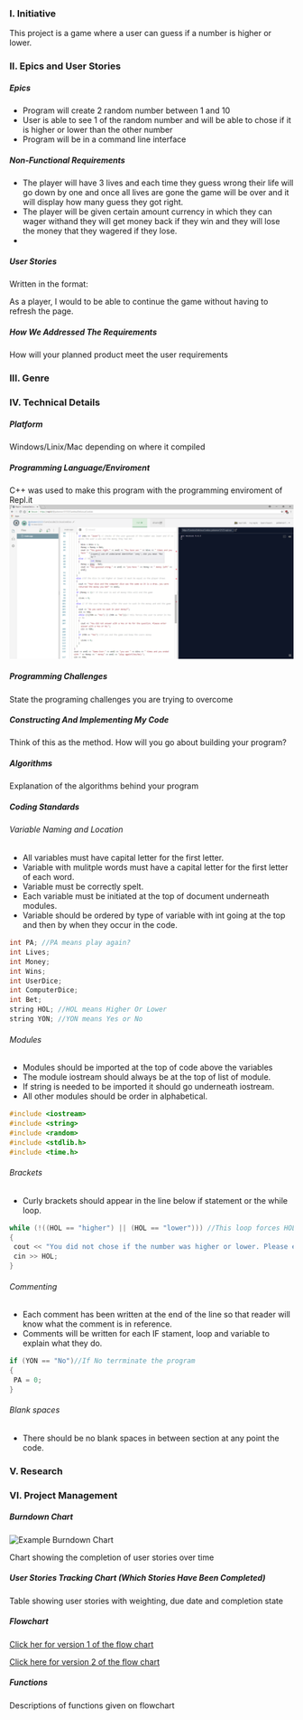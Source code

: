 ### I. Initiative
This project is a game where a user can guess if a number is higher or lower.

### II. Epics and User Stories

##### Epics
* Program will create 2 random number between 1 and 10
* User is able to see 1 of the random number and will be able to chose if it is higher or lower than the other number
* Program will be in a command line interface 

##### Non-Functional Requirements
* The player will have 3 lives and each time they guess wrong their life will go down by one and once all lives are gone the game will be over and it will display how many guess they got right.
* The player will be given certain amount currency in which they can wager withand they will get money back if they win and they will lose the money that they wagered if they lose.
*

##### User Stories
Written in the format: 

As a player, I would to be able to continue the game without having to refresh the page.


##### How We Addressed The Requirements

How will your planned product meet the user requirements

### III. Genre

### IV. Technical Details

##### Platform
Windows/Linix/Mac depending on where it compiled

##### Programming Language/Enviroment
C++ was used to make this program with the programming enviroment of Repl.it 
![screenshot of IDE](https://github.com/kin14270476/higher-or-lower/blob/master/IDE.png)
##### Programming Challenges
State the programing challenges you are trying to overcome
 
##### Constructing And Implementing My Code

Think of this as the method. How will you go about building your program?

##### Algorithms

Explanation of the algorithms behind your program
 
##### Coding Standards
###### Variable Naming and Location
* All variables must have capital letter for the first letter.
* Variable with mulitple words must have a capital letter for the first letter of each word.
* Variable must be correctly spelt.
* Each variable must be initiated at the top of document underneath modules.
* Variable should be ordered by type of variable with int going at the top and then by when they occur in the code.
``` c++
int PA; //PA means play again?
int Lives;
int Money;
int Wins;
int UserDice;
int ComputerDice;
int Bet;
string HOL; //HOL means Higher Or Lower
string YON; //YON means Yes or No
```

###### Modules
* Modules should be imported at the top of code above the variables
* The module iostream should always be at the top of list of module.
* If string is needed to be imported it should go underneath iostream.
* All other modules should be order in alphabetical.
``` C++ 
#include <iostream>
#include <string>
#include <random>
#include <stdlib.h>
#include <time.h>
```
###### Brackets
* Curly brackets should appear in the line below if statement or the while loop.
``` c++
while (!((HOL == "higher") || (HOL == "lower"))) //This loop forces HOL to be higher or lower and if not will ask the user to reinput the variable.
{
 cout << "You did not chose if the number was higher or lower. Please enter in if the number was higher or lower:";
 cin >> HOL;
}
```
###### Commenting
* Each comment has been written at the end of the line so that reader will know what the comment is in reference.
* Comments will be written for each IF stament, loop and variable to explain what they do.
``` C++
if (YON == "No")//If No terrminate the program
{
 PA = 0;
}
```
###### Blank spaces
* There should be no blank spaces in between section at any point the code.

### V. Research

### VI. Project Management

##### Burndown Chart

![Example Burndown Chart](https://upload.wikimedia.org/wikipedia/commons/8/8e/SampleBurndownChart.svg)

Chart showing the completion of user stories over time

##### User Stories Tracking Chart (Which Stories Have Been Completed)

Table showing user stories with weighting, due date and completion state

##### Flowchart

[Click her for version 1 of the flow chart](https://github.com/kin14270476/higher-or-lower/blob/master/flowchart1.pdf)

[Click here for version 2 of the flow chart](https://github.com/kin14270476/higher-or-lower/blob/master/flowchart2.pdf)
##### Functions

Descriptions of functions given on flowchart
